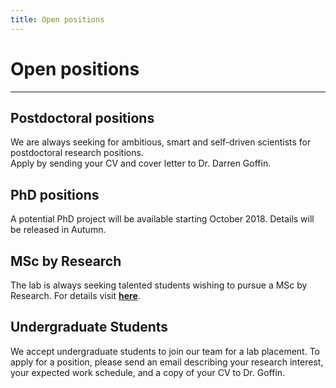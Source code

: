 ```yaml
---
title: Open positions
---
```


# Open positions
- - -

## Postdoctoral positions  
We are always seeking for ambitious, smart and self-driven scientists for postdoctoral research positions.  
Apply by sending your CV and cover letter to Dr. Darren Goffin.


## PhD positions  

A potential PhD project will be available starting October 2018. Details will be released in Autumn.

## MSc by Research  

The lab is always seeking talented students wishing to pursue a MSc by Research. For details visit [__here__](https://www.york.ac.uk/biology/postgraduate/research/research-projects/).

## Undergraduate Students

We accept undergraduate students to join our team for a lab placement. To apply for a position, please send an email describing your research interest, your expected work schedule, and a copy of your CV to Dr. Goffin.